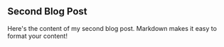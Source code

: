 ## Second Blog Post

Here's the content of my second blog post. Markdown makes it easy to format your content!
